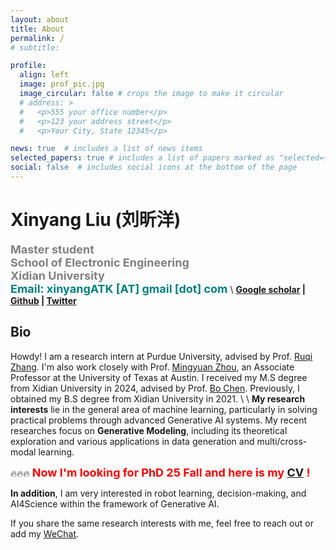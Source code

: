 ```yaml
---
layout: about
title: About
permalink: /
# subtitle: 

profile:
  align: left
  image: prof_pic.jpg
  image_circular: false # crops the image to make it circular
  # address: >
  #   <p>555 your office number</p>
  #   <p>123 your address street</p>
  #   <p>Your City, State 12345</p>

news: true  # includes a list of news items
selected_papers: true # includes a list of papers marked as "selected={true}"
social: false  # includes social icons at the bottom of the page
---
```

# **Xinyang Liu (刘昕洋)** 
**<font color="gray" size=4 face="">Master student</font>** \
**<font color="gray" size=4 face="">School of Electronic Engineering</font>** \
**<font color="gray" size=4 face="">Xidian University</font>** \
**<font color="Teal" size=4 face="">Email: xinyangATK [AT] gmail [dot] com</font>** 
\\
**[Google scholar](https://scholar.google.com.hk/citations?hl=zh-CN&user=9VtswyYAAAAJ) | [Github](https://github.com/xinyangATK) | [Twitter](https://twitter.com/XinyangATK)**

## **Bio**
Howdy! I am a research intern at Purdue University, advised by Prof. [Ruqi Zhang](https://ruqizhang.github.io). I'm also work closely with Prof. [Mingyuan Zhou](https://mingyuanzhou.github.io), an Associate Professor at the University of Texas at Austin. I received my M.S degree from Xidian University in 2024, advised by Prof. [Bo Chen](https://web.xidian.edu.cn/bchen/). Previously, I obtained my B.S degree from Xidian University in 2021. 
\\
\\
**My research interests** lie in the general area of machine learning, particularly in solving practical problems through advanced Generative AI systems. 
My recent researches focus on **Generative Modeling**, including its theoretical exploration and various applications in data generation and multi/cross-modal learning.

:fire::fire::fire: <span style="color: red; font-weight: bold; font-size: 18px">Now I'm looking for PhD 25 Fall and here is my [CV](https://xinyangatk.github.io/assets/pdf/LXY_CV.pdf) !</span>

**In addition**, I am very interested in robot learning, decision-making, and AI4Science within the framework of Generative AI.

If you share the same research interests with me, feel free to reach out or add my [WeChat](./assets/img/wechat.jpg).



 
